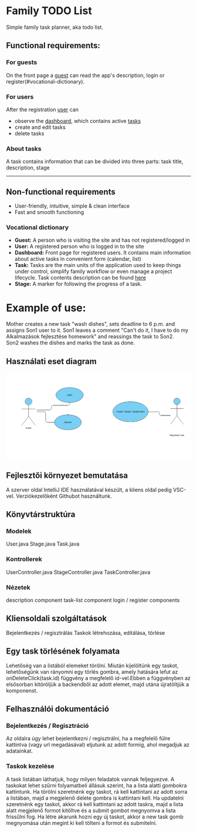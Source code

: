 # Family TODO List
Simple family task planner, aka todo list.
## Functional requirements:
### For guests
On the front page a [guest](#vocational-dictionary) can read the app's description, login or register(#vocational-dictionary).
### For users
After the registration [user](#vocational-dictionary) can 
* observe the [dashboard](#vocational-dictionary), which contains active [tasks](#vocational-dictionary)
* create and edit tasks
* delete tasks
### About tasks
A task contains information that can be divided into three parts:
task title, description, stage 
***
## Non-functional requirements
* User-friendly, intuitive, simple & clean interface
* Fast and smooth functioning

### Vocational dictionary
* **Guest:** A person who is visiting the site and has not registered/logged in
* **User:** A registered person who is logged in to the site
* **Dashboard:** Front page for registered users. It contains main information about active tasks in convenient form (calendar, list)
* **Task:** Tasks are the main units of the application used to keep things under control, simplify family workflow or even manage a project lifecycle. Task contents description can be found [here](#about-tasks)
* **Stage:** A marker for following the progress of a task.
# Example of use:
Mother creates a new task "wash dishes", sets deadline to 6 p.m. and assigns Son1 user to it. 
Son1 leaves a comment "Can't do it, I have to do my Alkalmazások fejlesztése homework" and reassings the task to Son2.  
Son2 washes the dishes and marks the task as done.
## Használati eset diagram
![Használati eset diagram](/images/usecase_diagram.png)
## Fejlesztői környezet bemutatása
A szerver oldal IntelliJ IDE használatával készült, a kliens oldal pedig VSC-vel.
Verziókezelőként Githubot használtunk.
## Könyvtárstruktúra
### Modelek
User.java
Stage.java
Task.java
### Kontrollerek
UserController.java
StageController.java
TaskController.java
### Nézetek
description component
task-list component
login / register components
## Kliensoldali szolgáltatások
Bejelentkezés / regisztrálás
Taskok létrehozása, editálása, törlése
## Egy task törlésének folyamata
Lehetőség van a listából elemeket törölni.
Miután kijelöltünk egy taskot, lehetőségünk van rányomni egy törlés gombra, amely hatására lefut az onDeleteClick(task.id) függvény a megfelelő id-vel.Ebben a függvényben az elsősorban kitöröljük a backendből az adott elemet, majd utána újratöltjük a komponenst.
## Felhasználói dokumentáció
### Bejelentkezés / Regisztráció
Az oldalra úgy lehet bejelentkezni / regisztrálni, ha a megfelelő fülre kattintva (vagy url megadásával) eljutunk az adott formig,     ahol megadjuk az adatainkat.
### Taskok kezelése
A task listában láthatjuk, hogy milyen feladatok vannak feljegyezve.
A taskokat lehet szűrni folyamatbeli állásuk szerint, ha a lista alatti gombokra kattintunk.
Ha törölni szeretnénk egy taskot, rá kell kattintani az adott sorra a listában, majd a megjelenő delete gombra is kattintani kell.
Ha updatelni szeretnénk egy taskot, akkor rá kell kattintani az adott taskra, majd a lista alatt megjelenő formot kitöltve és a submit   gombot megnyomva a lista frissűlni fog.
Ha létre akarunk hozni egy új taskot, akkor a new task gomb megnyomása után megint ki kell tölteni a formot és submitelni.  

